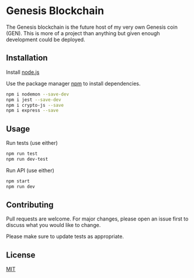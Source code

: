 # Genesis Blockchain

The Genesis blockchain is the future host of my very own Genesis coin (GEN). This is more of a project than anything but given enough development could be deployed.

## Installation

Install [node.js](https://nodejs.org/en/)

Use the package manager [npm](https://www.npmjs.com/) to install dependencies.

```bash
npm i nodemon --save-dev
npm i jest --save-dev
npm i crypto-js --save
npm i express --save
```

## Usage

Run tests (use either)

```bash
npm run test
npm run dev-test
```

Run API (use either)

```bash
npm start
npm run dev
```

## Contributing
Pull requests are welcome. For major changes, please open an issue first to discuss what you would like to change.

Please make sure to update tests as appropriate.

## License
[MIT](https://choosealicense.com/licenses/mit/)
